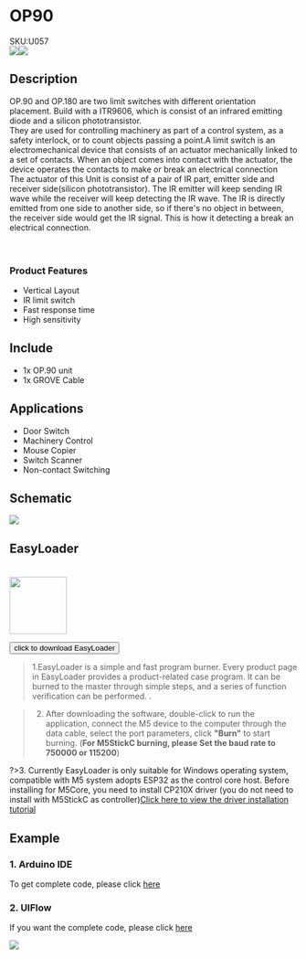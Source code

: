 # OP90

<div class="badge badge-pill badge-primary product_sku_tag">SKU:U057</div>

<div class="product_pic"><img src="assets/img/product_pics/unit/op90/unit_op90_01.webp"><img src="assets/img/product_pics/unit/op90/unit_op90_02.webp"></div>

## Description

OP.90 and OP.180 are two limit switches with different orientation placement. Build with a ITR9606, which is consist of an infrared emitting diode and a silicon phototransistor.
<br>
They are used for controlling machinery as part of a control system, as a safety interlock, or to count objects passing a point.A limit switch is an electromechanical device that consists of an actuator mechanically linked to a set of contacts. When an object comes into contact with the actuator, the device operates the contacts to make or break an electrical connection
<br>
The actuator of this Unit is consist of a pair of IR part, emitter side and receiver side(silicon phototransistor). The IR emitter will keep sending IR wave while the receiver will keep detecting the IR wave.  The IR is directly emitted from one side to another side, so if there's no object in between, the receiver side would get the IR signal. This is how it detecting a break an electrical connection. 
<br><br><br>

### Product Features

- Vertical Layout
- IR limit switch 
- Fast response time
- High sensitivity

## Include

- 1x OP.90 unit
- 1x GROVE Cable

## Applications

- Door Switch
- Machinery Control 
- Mouse Copier
- Switch Scanner
- Non-contact Switching

## Schematic
<img src="assets/img/product_pics/unit/op90/unit_op90_04.webp">


## EasyLoader

<img src="https://m5stack.oss-cn-shenzhen.aliyuncs.com/image/EasyLoader_logo.webp" width="100px" style="margin-top:20px">

<a href="https://m5stack.oss-cn-shenzhen.aliyuncs.com/EasyLoader/Unit/EasyLoader_OP.exe"><button type="button" class="btn btn-primary">click to download EasyLoader</button></a>

>1.EasyLoader is a simple and fast program burner. Every product page in EasyLoader provides a product-related case program. It can be burned to the master through simple steps, and a series of function verification can be performed. .

>2. After downloading the software, double-click to run the application, connect the M5 device to the computer through the data cable, select the port parameters, click **"Burn"** to start burning. (**For M5StickC burning, please Set the baud rate to 750000 or 115200**)

?>3. Currently EasyLoader is only suitable for Windows operating system, compatible with M5 system adopts ESP32 as the control core host. Before installing for M5Core, you need to install CP210X driver (you do not need to install with M5StickC as controller)[Click here to view the driver installation tutorial](en/related_documents/M5Burner#install-usb-driver)

## Example

### 1. Arduino IDE

To get complete code, please click [here](https://github.com/m5stack/M5-ProductExampleCodes/tree/master/Unit/OP90.180/Arduino/OP90.180)

### 2. UIFlow

If you want the complete code, please click [here](https://github.com/m5stack/M5-ProductExampleCodes/tree/master/Unit/OP90.180/UIFlow)

<img src="assets/img/product_pics/unit/op90/op90.webp">

<script>

   var purchase_link = 'https://m5stack.com/collections/m5-unit/products/90-infrared-refletive-unit-itr9606';


   anchor_search(purchase_link);
   scrollFunc();

</script>